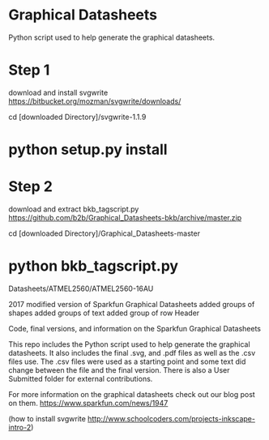 # Graphical Datasheets

Python script used to help generate the graphical datasheets.


# Step 1
download and install svgwrite
https://bitbucket.org/mozman/svgwrite/downloads/

cd [downloaded Directory]/svgwrite-1.1.9
# python setup.py install

# Step 2
download and extract bkb_tagscript.py
https://github.com/b2b/Graphical_Datasheets-bkb/archive/master.zip

cd [downloaded Directory]/Graphical_Datasheets-master

# python bkb_tagscript.py

Datasheets/ATMEL2560/ATMEL2560-16AU


2017 modified version of Sparkfun Graphical Datasheets
added groups of shapes
added groups of text
added group of row Header


Code, final versions, and information on the Sparkfun Graphical Datasheets

This repo includes the Python script used to help generate the graphical datasheets.  It also includes the final .svg, and .pdf files as well as the .csv files use.  The .csv files were used as a starting point and some text did change between the file and the final version.  There is also a User Submitted folder for external contributions.

For more information on the graphical datasheets check out our blog post on them.
https://www.sparkfun.com/news/1947

(how to install svgwrite http://www.schoolcoders.com/projects-inkscape-intro-2)

